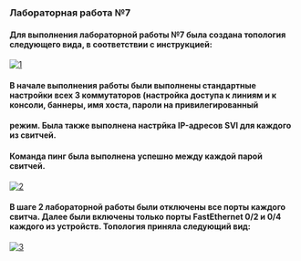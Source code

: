 ### Лабораторная работа №7
#### Для выполнения лабораторной работы №7 была создана топология следующего вида, в соответствии с инструкцией:
<a href="https://ibb.co/tz3nkYN"><img src="https://i.ibb.co/LrvBb9q/1.jpg" alt="1" border="0"></a>
#### В начале выполнения работы были выполнены стандартные настройки всех 3 коммутаторов (настройка доступа к линиям и к консоли, баннеры, имя хоста, пароли на привилегированный
#### режим. Была также выполнена настрйка IP-адресов SVI для каждого из свитчей.

#### Команда пинг была выполнена успешно между каждой парой свитчей.

<a href="https://imgbb.com/"><img src="https://i.ibb.co/M6H71B3/2.jpg" alt="2" border="0"></a>

#### В шаге 2 лабораторной работы были отключены все порты каждого свитча. Далее были включены только порты FastEthernet 0/2 и 0/4 каждого из устройств. Топология приняла следующий вид:

<a href="https://imgbb.com/"><img src="https://i.ibb.co/Yf3zTFF/3.jpg" alt="3" border="0"></a>

